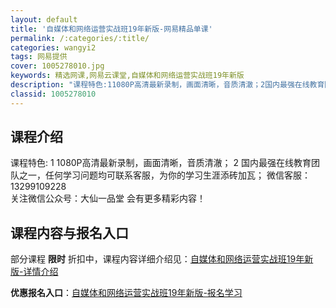 ```yaml
---
layout: default
title: '自媒体和网络运营实战班19年新版-网易精品单课'
permalink: /:categories/:title/
categories: wangyi2
tags: 网易提供
cover: 1005278010.jpg
keywords: 精选网课,网易云课堂,自媒体和网络运营实战班19年新版
description: "课程特色:11080P高清最新录制，画面清晰，音质清澈；2国内最强在线教育团队之一，任何学习问题均可联系客服，为你的学习生涯添砖加瓦；微信客服：13299109228关注微信公众号：大仙一品"
classid: 1005278010
---
```


## 课程介绍

课程特色:
1 1080P高清最新录制，画面清晰，音质清澈；
2 国内最强在线教育团队之一，任何学习问题均可联系客服，为你的学习生涯添砖加瓦；
微信客服：13299109228  
关注微信公众号：大仙一品堂    会有更多精彩内容！

## 课程内容与报名入口

部分课程 **限时** 折扣中，课程内容详细介绍见：[自媒体和网络运营实战班19年新版-详情介绍](https://study.163.com/course/introduction/1005278010.htm?share=1&shareId=1025206652&utm_campaign=share&utm_medium=iphoneShare&utm_source=&utm_u=1025206652)

**优惠报名入口**：[自媒体和网络运营实战班19年新版-报名学习](https://study.163.com/course/introduction/1005278010.htm?share=1&shareId=1025206652&utm_campaign=share&utm_medium=iphoneShare&utm_source=&utm_u=1025206652)

